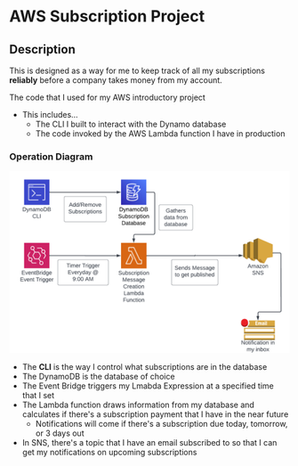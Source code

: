 # AWS Subscription Project

## Description

This is designed as a way for me to keep track of all my subscriptions **reliably** before a company takes money from my account.

The code that I used for my AWS introductory project

- This includes...
  - The CLI I built to interact with the Dynamo database
  - The code invoked by the AWS Lambda function I have in production

### Operation Diagram
![Diagram](Diagram.png)

- The **CLI** is the way I control what subscriptions are in the database
- The DynamoDB is the database of choice 
- The Event Bridge triggers my Lmabda Expression at a specified time that I set
- The Lambda function draws information from my database and calculates if there's a subscription payment that I have in the near future
  - Notifications will come if there's a subscription due today, tomorrow, or 3 days out 
- In SNS, there's a topic that I have an email subscribed to so that I can get my notifications on upcoming subscriptions
